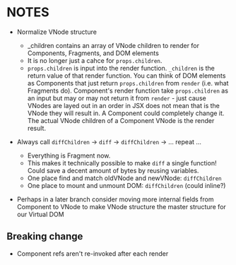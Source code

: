 # NOTES

* Normalize VNode structure
	* _children contains an array of VNode children to render for Components, Fragments, and DOM elements
	* It is no longer just a cahce for `props.children`.
	* `props.children` is input into the render function. `_children` is the return value of that render function. You can think of DOM elements as Components that just return `props.children` from `render` (i.e. what Fragments do). Component's render function take `props.children` as an input but may or may not return it from `render` - just cause VNodes are layed out in an order in JSX does not mean that is the VNode they will result in. A Component could completely change it. The actual VNode children of a Component VNode is the render result.
* Always call `diffChildren` -> `diff` -> `diffChildren` -> ... repeat ...
	* Everything is Fragment now.
	* This makes it technically possible to make `diff` a single function! Could save a decent amount of bytes by reusing variables.
	* One place find and match oldVNode and newVNode: `diffChildren`
	* One place to mount and unmount DOM: `diffChildren` (could inline?)

* Perhaps in a later branch consider moving more internal fields from Component to VNode to make VNode structure the master structure for our Virtual DOM

## Breaking change

* Component refs aren't re-invoked after each render
